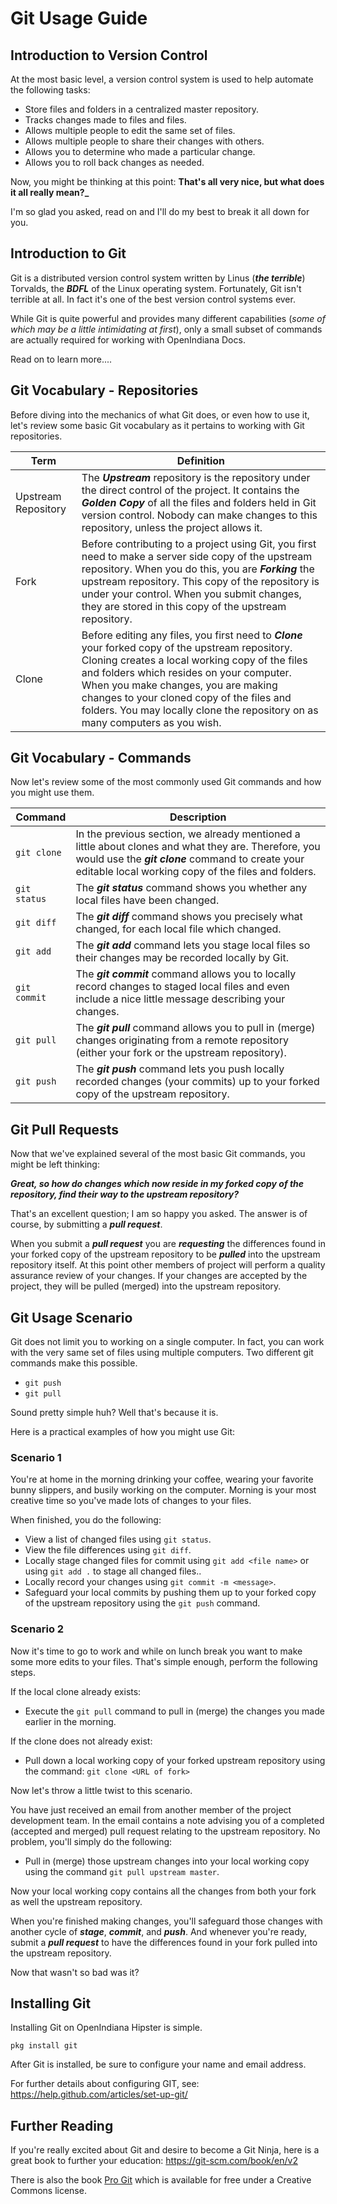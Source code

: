 <!--

The contents of this Documentation are subject to the Public Documentation License Version 1.01
(the "License"); you may only use this Documentation if you comply with the terms of this License.
A copy of the License is available at http://illumos.org/license/PDL.

The Original Documentation is _________________.

The Initial Writer of the Original Documentation is ___________ Copyright (C)_________[Insert year(s)].
All Rights Reserved. (Initial Writer contact(s):________________[Insert hyperlink/alias]).

Contributor(s): ______________________________________.

Portions created by ______ are Copyright (C)_________[Insert year(s)].
All Rights Reserved. (Contributor contact(s):________________[Insert hyperlink/alias]).

-->

# Git Usage Guide

## Introduction to Version Control

At the most basic level, a version control system is used to help automate the following tasks:

* Store files and folders in a centralized master repository.
* Tracks changes made to files and files.
* Allows multiple people to edit the same set of files.
* Allows multiple people to share their changes with others.
* Allows you to determine who made a particular change.
* Allows you to roll back changes as needed.

Now, you might be thinking at this point: **That's all very nice, but what does it all really mean?_**

I'm so glad you asked, read on and I'll do my best to break it all down for you.


## Introduction to Git

Git is a distributed version control system written by Linus (**_the terrible_**) Torvalds, the **_BDFL_** of the Linux operating system.
Fortunately, Git isn't terrible at all.
In fact it's one of the best version control systems ever.

While Git is quite powerful and provides many different capabilities (_some of which may be a little intimidating at first_), only a small subset of commands are actually required for working with OpenIndiana Docs.

Read on to learn more....


## Git Vocabulary - Repositories

Before diving into the mechanics of what Git does, or even how to use it, let's review some basic Git vocabulary as it pertains to working with Git repositories.


| Term | Definition
| --- | ---
| Upstream Repository | The **_Upstream_** repository is the repository under the direct control of the project. It contains the **_Golden Copy_** of all the files and folders held in Git version control. Nobody can make changes to this repository, unless the project allows it.
| Fork | Before contributing to a project using Git, you first need to make a server side copy of the upstream repository. When you do this, you are **_Forking_** the upstream repository. This copy of the repository is under your control. When you submit changes, they are stored in this copy of the upstream repository.
| Clone | Before editing any files, you first need to **_Clone_** your forked copy of the upstream repository. Cloning creates a local working copy of the files and folders which resides on your computer. When you make changes, you are making changes to your cloned copy of the files and folders. You may locally clone the repository on as many computers as you wish.


## Git Vocabulary - Commands

Now let's review some of the most commonly used Git commands and how you might use them.


| Command | Description
| --- | ---
| `git clone` | In the previous section, we already mentioned a little about clones and what they are. Therefore, you would use the **_git clone_** command to create your editable local working copy of the files and folders.
| `git status` | The **_git status_** command shows you whether any local files have been changed.
| `git diff` | The **_git diff_** command shows you precisely what changed, for each local file which changed.
| `git add` | The **_git add_** command lets you stage local files so their changes may be recorded locally by Git.
| `git commit` | The **_git commit_** command allows you to locally record changes to staged local files and even include a nice little message describing your changes.
| `git pull` | The **_git pull_** command allows you to pull in (merge) changes originating from a remote repository (either your fork or the upstream repository).
| `git push` | The **_git push_** command lets you push locally recorded changes (your commits) up to your forked copy of the upstream repository.


## Git Pull Requests

Now that we've explained several of the most basic Git commands, you might be left thinking:

**_Great, so how do changes which now reside in my forked copy of the repository, find their way to the upstream repository?_**

That's an excellent question; I am so happy you asked.
The answer is of course, by submitting a **_pull request_**.

When you submit a **_pull request_** you are **_requesting_** the differences found in your forked copy of the upstream repository to be **_pulled_** into the upstream repository itself.
At this point other members of project will perform a quality assurance review of your changes.
If your changes are accepted by the project, they will be pulled (merged) into the upstream repository.


## Git Usage Scenario

Git does not limit you to working on a single computer.
In fact, you can work with the very same set of files using multiple computers.
Two different git commands make this possible.

* `git push`
* `git pull`

Sound pretty simple huh?
Well that's because it is.

Here is a practical examples of how you might use Git:


### Scenario 1

You're at home in the morning drinking your coffee, wearing your favorite bunny slippers, and busily working on the computer.
Morning is your most creative time so you've made lots of changes to your files.

When finished, you do the following:

* View a list of changed files using `git status`.
* View the file differences using `git diff`.
* Locally stage changed files for commit using `git add <file name>` or using `git add .` to stage all changed files..
* Locally record your changes using `git commit -m <message>`.
* Safeguard your local commits by pushing them up to your forked copy of the upstream repository using the `git push` command.


### Scenario 2

Now it's time to go to work and while on lunch break you want to make some more edits to your files.
That's simple enough, perform the following steps.

If the local clone already exists:

* Execute the `git pull` command to pull in (merge) the changes you made earlier in the morning.

If the clone does not already exist:

* Pull down a local working copy of your forked upstream repository using the command: `git clone <URL of fork>`

Now let's throw a little twist to this scenario.

You have just received an email from another member of the project development team.
In the email contains a note advising you of a completed (accepted and merged) pull request relating to the upstream repository.
No problem, you'll simply do the following:

* Pull in (merge) those upstream changes into your local working copy using the command `git pull upstream master`.

Now your local working copy contains all the changes from both your fork as well the upstream repository.

When you're finished making changes, you'll safeguard those changes with another cycle of  **_stage_**, **_commit_**, and **_push_**.
And whenever you're ready, submit a **_pull request_** to have the differences found in your fork pulled into the upstream repository.

Now that wasn't so bad was it?


## Installing Git

Installing Git on OpenIndiana Hipster is simple.

`pkg install git`

After Git is installed, be sure to configure your name and email address.

For further details about configuring GIT, see: <https://help.github.com/articles/set-up-git/>


## Further Reading

If you're really excited about Git and desire to become a Git Ninja, here is a great book to further your education: <https://git-scm.com/book/en/v2>

There is also the book [Pro Git](https://git-scm.com/book/en/v2) which is available for free under a Creative Commons license.
